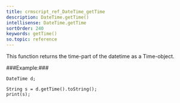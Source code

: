 ```yaml
---
title: crmscript_ref_DateTime_getTime
description: DateTime.getTime()
intellisense: DateTime.getTime
sortOrder: 240
keywords: getTime()
so.topic: reference
---
```


This function returns the time-part of the datetime as a Time-object.




###Example:###
    
    DateTime d;
    
    String s = d.getTime().toString();
    print(s);


